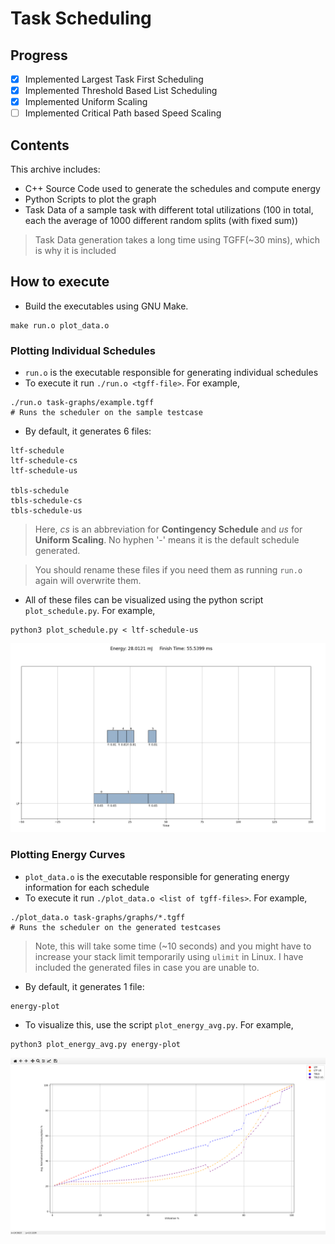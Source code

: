 # Task Scheduling

## Progress

* [X] Implemented Largest Task First Scheduling
* [X] Implemented Threshold Based List Scheduling
* [X] Implemented Uniform Scaling
* [ ] Implemented Critical Path based Speed Scaling

## Contents

This archive includes:

* C++ Source Code used to generate the schedules and compute energy
* Python Scripts to plot the graph
* Task Data of a sample task with different total utilizations (100 in total, each the average of 1000 different random splits (with fixed sum))
> Task Data generation takes a long time using TGFF(~30 mins), which is why it is included

## How to execute

* Build the executables using GNU Make.
```shell
make run.o plot_data.o
```

### Plotting Individual Schedules

* ```run.o``` is the executable responsible for generating individual schedules
* To execute it run ```./run.o <tgff-file>```. For example,
```shell
./run.o task-graphs/example.tgff
# Runs the scheduler on the sample testcase
```
* By default, it generates 6 files:
```
ltf-schedule
ltf-schedule-cs
ltf-schedule-us

tbls-schedule
tbls-schedule-cs
tbls-schedule-us
```
>Here, *cs* is an abbreviation for **Contingency Schedule** and *us* for **Uniform Scaling**. No hyphen '-' means it is the default schedule generated.

> You should rename these files if you need them as running ```run.o``` again will overwrite them.

* All of these files can be visualized using the python script ```plot_schedule.py```. For example,
```shell
python3 plot_schedule.py < ltf-schedule-us
```
![ltf-us-schedule](./ltf-us.png)

### Plotting Energy Curves
* ```plot_data.o``` is the executable responsible for generating energy information for each schedule
* To execute it run ```./plot_data.o <list of tgff-files>```. For example,
```shell
./plot_data.o task-graphs/graphs/*.tgff
# Runs the scheduler on the generated testcases
```
> Note, this will take some time (~10 seconds) and you might have to increase your stack limit temporarily using ```ulimit``` in Linux. I have included the generated files in case you are unable to.
* By default, it generates 1 file:
```
energy-plot
```
* To visualize this, use the script ```plot_energy_avg.py```. For example,
```shell
python3 plot_energy_avg.py energy-plot
```
![energy-plot](./energy.png)
